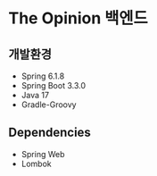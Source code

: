 # The Opinion 백엔드

## 개발환경

- Spring 6.1.8
- Spring Boot 3.3.0
- Java 17
- Gradle-Groovy

## Dependencies

- Spring Web
- Lombok